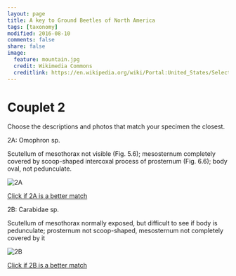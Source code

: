```yaml
---
layout: page
title: A key to Ground Beetles of North America
tags: [taxonomy]
modified: 2016-08-10
comments: false
share: false
image:
  feature: mountain.jpg
  credit: Wikimedia Commons
  creditlink: https://en.wikipedia.org/wiki/Portal:United_States/Selected_panorama#/media/File:Mount_Ellinor,_Mount_Washington_Panorama.jpg
---
```


# Couplet 2


Choose the descriptions and photos that match your specimen the closest. 

2A: Omophron sp. 

Scutellum of mesothorax not visible (Fig. 5.6); mesosternum completely covered by scoop-shaped intercoxal process of prosternum (Fig. 6.6); body oval, not pedunculate.

![2A](//klevan.github.io/images/keyfigs/Key1_2_2A.png)

[Click if 2A is a better match](https://en.wikipedia.org/wiki/Omophron)


2B: Carabidae sp. 

Scutellum of mesothorax normally exposed, but difficult to see if body is pedunculate; prosternum not scoop-shaped, mesosternum not completely covered by it

![2B](//klevan.github.io/images/keyfigs/Key1_2_2B.png)

[Click if 2B is a better match](//klevan.github.io/dynamicTaxonomy/Key1_3)

